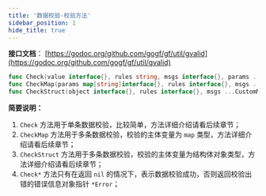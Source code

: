 ```yaml
---
title: '数据校验-校验方法'
sidebar_position: 1
hide_title: true
---
```


**接口文档**： [https://godoc.org/github.com/gogf/gf/util/gvalid](https://godoc.org/github.com/gogf/gf/util/gvalid)

```go
func Check(value interface{}, rules string, msgs interface{}, params ...map[string]interface{}) *Error
func CheckMap(params map[string]interface{}, rules interface{}, msgs ...CustomMsg) *Error
func CheckStruct(object interface{}, rules interface{}, msgs ...CustomMsg) *Error

```

**简要说明：**

1. `Check` 方法用于单条数据校验，比较简单，方法详细介绍请看后续章节；
2. `CheckMap` 方法用于多条数据校验，校验的主体变量为 `map` 类型，方法详细介绍请看后续章节；
3. `CheckStruct` 方法用于多条数据校验，校验的主体变量为结构体对象类型，方法详细介绍请看后续章节；
4. `Check*` 方法只有在返回 `nil` 的情况下，表示数据校验成功，否则返回校验出错的错误信息对象指针 `*Error`；